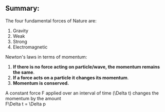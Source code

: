 
## Summary:
The four fundamental forces of Nature are:

1. Gravity
2. Weak
3. Strong
4. Electromagnetic

Newton's laws in terms of momentum:

1. **If there is no force acting on particle/wave, the momentum remains the same**.
2. **If a force acts on a particle it changes its momentum**.
3. **Momentum is conserved.**

A constant force F applied over an interval of time <lrn-math>(\Delta t)</lrn-math> changes the momentum by the amount   
  <lrn-math>F\Delta t = \Delta p</lrn-math>
 
